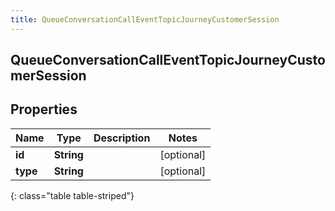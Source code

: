```yaml
---
title: QueueConversationCallEventTopicJourneyCustomerSession
---
```

## QueueConversationCallEventTopicJourneyCustomerSession


## Properties

| Name | Type | Description | Notes |
| ------------ | ------------- | ------------- | ------------- |
| **id** | **String** |  |  [optional] |
| **type** | **String** |  |  [optional] |
{: class="table table-striped"}



